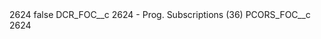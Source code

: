 <?xml version="1.0" encoding="UTF-8"?>
<CustomMetadata xmlns="http://soap.sforce.com/2006/04/metadata" xmlns:xsi="http://www.w3.org/2001/XMLSchema-instance" xmlns:xsd="http://www.w3.org/2001/XMLSchema">
    <label>2624</label>
    <protected>false</protected>
    <values>
        <field>DCR_FOC__c</field>
        <value xsi:type="xsd:string">2624 - Prog. Subscriptions (36)</value>
    </values>
    <values>
        <field>PCORS_FOC__c</field>
        <value xsi:type="xsd:string">2624</value>
    </values>
</CustomMetadata>
